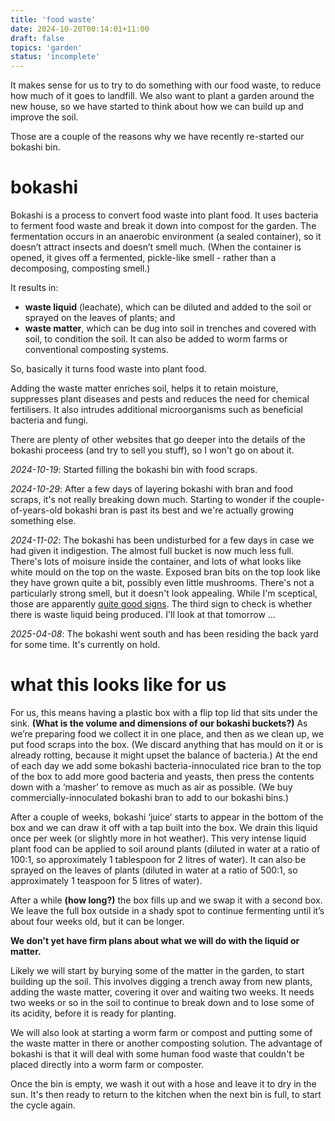 ```yaml
---
title: 'food waste'
date: 2024-10-20T00:14:01+11:00
draft: false
topics: 'garden'
status: 'incomplete'
---
```


It makes sense for us to try to do something with our food waste, to reduce how much of it goes to landfill. We also want to plant a garden around the new house, so we have started to think about how we can build up and improve the soil.

Those are a couple of the reasons why we have recently re-started our bokashi bin.

<!--more-->

# bokashi

Bokashi is a process to convert food waste into plant food. It uses bacteria to ferment food waste and break it down into compost for the garden. The fermentation occurs in an anaerobic environment (a sealed container), so it doesn’t attract insects and doesn’t smell much. (When the container is opened, it gives off a fermented, pickle-like smell - rather than a decomposing, composting smell.) 

It results in:
- __waste liquid__ (leachate), which can be diluted and added to the soil or sprayed on the leaves of plants; and
- __waste matter__, which can be dug into soil in trenches and covered with soil, to condition the soil. It can also be added to worm farms or conventional composting systems.

So, basically it turns food waste into plant food.

Adding the waste matter enriches soil, helps it to retain moisture, suppresses plant diseases and pests and reduces the need for chemical fertilisers. It also intrudes additional microorganisms such as beneficial bacteria and fungi.

There are plenty of other websites that go deeper into the details of the bokashi proceess (and try to sell you stuff), so I won't go on about it.

_2024-10-19_: Started filling the bokashi bin with food scraps.

_2024-10-29_: After a few days of layering bokashi with bran and food scraps, it's not really breaking down much. Starting to wonder if the couple-of-years-old bokashi bran is past its best and we're actually growing something else.

_2024-11-02_: The bokashi has been undisturbed for a few days in case we had given it indigestion. The almost full bucket is now much less full. There's lots of moisure inside the container, and lots of what looks like white mould on the top on the waste. Exposed bran bits on the top look like they have grown quite a bit, possibly even little mushrooms. There's not a particularly strong smell, but it doesn't look appealing. While I'm sceptical, those are apparently [quite good signs](https://bokashiliving.com/successful-bokashi-bin-look-like). The third sign to check is whether there is waste liquid being produced. I'll look at that tomorrow ...

_2025-04-08_: The bokashi went south and has been residing the back yard for some time. It's currently on hold.

# what this looks like for us

For us, this means having a plastic box with a flip top lid that sits under the sink. **(What is the volume and dimensions of our bokashi buckets?)** As we’re preparing food we collect it in one place, and then as we clean up, we put food scraps into the box. (We discard anything that has mould on it or is already rotting, because it might upset the balance of bacteria.) At the end of each day we add some bokashi bacteria-innoculated rice bran to the top of the box to add more good bacteria and yeasts, then press the contents down with a ‘masher’ to remove as much as air as possible. (We buy commercially-innoculated bokashi bran to add to our bokashi bins.)

After a couple of weeks, bokashi ‘juice’ starts to appear in the bottom of the box and we can draw it off with a tap built into the box. We drain this liquid once per week (or slightly more in hot weather). This very intense liquid plant food can be applied to soil around plants (diluted in water at a ratio of 100:1, so approximately 1 tablespoon for 2 litres of water). It can also be sprayed on the leaves of plants (diluted in water at a ratio of 500:1, so approximately 1 teaspoon for 5 litres of water).

After a while **(how long?)** the box fills up and we swap it with a second box. We leave the full box outside in a shady spot to continue fermenting until it’s about four weeks old, but it can be longer.

**We don't yet have firm plans about what we will do with the liquid or matter.** 

Likely we will start by burying some of the matter in the garden, to start building up the soil. This involves digging a trench away from new plants, adding the waste matter, covering it over and waiting two weeks. It needs two weeks or so in the soil to continue to break down and to lose some of its acidity, before it is ready for planting.

We will also look at starting a worm farm or compost and putting some of the waste matter in there or another composting solution. The advantage of bokashi is that it will deal with some human food waste that couldn't be placed directly into a worm farm or composter.

Once the bin is empty, we wash it out with a hose and leave it to dry in the sun. It's then ready to return to the kitchen when the next bin is full, to start the cycle again.